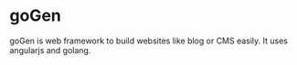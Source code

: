 # goGen
goGen is web framework to build websites like blog or CMS easily. It uses angularjs and golang.
